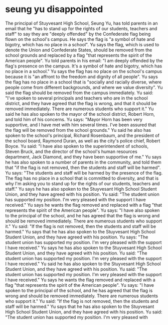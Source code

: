 # seung yu disappointed
The principal of Stuyvesant High School, Seung Yu, has told parents in an email that  he "has to stand up for the rights of our students, teachers and staff" to say they are "deeply offended" by the Confederate flag being flown on the school's campus.     He says the flag is "a symbol of hate and bigotry, which has no place in a school".      Yu says the flag, which is used to denote the Union and Confederate States, should be removed from the school grounds and replaced by a flag "that represents the spirit of the American people".      Yu told parents in his email: "I am deeply offended by the flag's presence on the campus.    It's a symbol of hate and bigotry, which has no place in a school."    Yu says the flag has no place on the school's campus because it is "an affront to the freedom and dignity of all people".    Yu says the flag has no place in a school that is "socially and racially diverse, where people come from different backgrounds, and where we value diversity".    Yu said the flag should be removed from the campus immediately.    Yu said: "I've spoken to several principals and teachers who are in the school district, and they have agreed that the flag is wrong, and that it should be removed immediately.    There are numerous students who support it."    Yu said he has also spoken to the mayor of the school district, Robert Horn, and told him of his concerns.    Yu says: "Mayor Horn has been very supportive, and I have met with him several times.    I've been assured that the flag will be removed from the school grounds."    Yu said he also has spoken to the school's principal, Richard Rosenbaum, and the president of the school board, Raymond Duran, as well as the city's police chief, Robert Boyce.    Yu said: "I have also spoken to the superintendent of schools, Steven Bruck, and the director of the school's human resources department, Jack Diamond, and they have been supportive of me."    Yu says he has also spoken to a number of parents in the community, and told them that "if the flag is not removed, then the students and staff will be harmed".    Yu says: "The students and staff will be harmed by the presence of the flag.    The flag has no place in a school that is committed to diversity, and that is why I'm asking you to stand up for the rights of our students, teachers and staff."    Yu says he has also spoken to the Stuyvesant High School Student Union, and they have agreed with his position.    Yu said: "The student union has supported my position.    I'm very pleased with the support I have received."    Yu says he wants the flag removed and replaced with a flag "that represents the spirit of the American people".    Yu says: "I have also spoken to the principal of the school, and he has agreed that the flag is wrong and should be removed immediately.    There are numerous students who support it."    Yu said: "If the flag is not removed, then the students and staff will be harmed."    Yu says that he has also spoken to the Stuyvesant High School Student Union, and they have agreed with his position.    Yu says: "The student union has supported my position.    I'm very pleased with the support I have received."    Yu says he has also spoken to the Stuyvesant High School Student Union, and they have agreed with his position.    Yu said: "The student union has supported my position.    I'm very pleased with the support I have received."    Yu said he has also spoken to the Stuyvesant High School Student Union, and they have agreed with his position.    Yu said: "The student union has supported my position.    I'm very pleased with the support I have received."    Yu says he wants the flag removed and replaced with a flag "that represents the spirit of the American people".    Yu says: "I have spoken to the principal of the school, and he has agreed that the flag is wrong and should be removed immediately.    There are numerous students who support it."    Yu said: "If the flag is not removed, then the students and staff will be harmed."    Yu says that he has also spoken to the Stuyvesant High School Student Union, and they have agreed with his position.    Yu said: "The student union has supported my position.    I'm very pleased with
